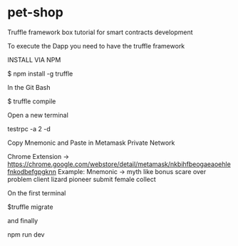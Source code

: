 # pet-shop
Truffle framework box tutorial for smart contracts development

To execute the Dapp you need to have the truffle framework

INSTALL VIA NPM

$ npm install -g truffle

In the Git Bash

$ truffle compile

Open a new terminal

testrpc -a 2 -d

Copy Mnemonic and Paste in Metamask Private Network

  Chrome Extension -> https://chrome.google.com/webstore/detail/metamask/nkbihfbeogaeaoehlefnkodbefgpgknn
  Example:
  Mnemonic -> myth like bonus scare over problem client lizard pioneer submit female collect

On the first terminal

$truffle migrate

and finally

npm run dev 

